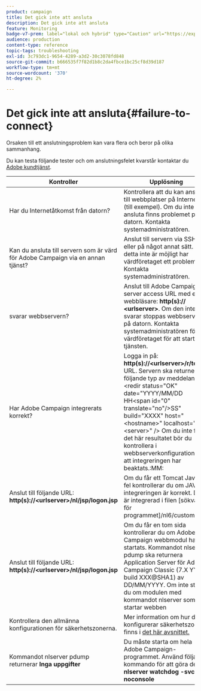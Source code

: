 ```yaml
---
product: campaign
title: Det gick inte att ansluta
description: Det gick inte att ansluta
feature: Monitoring
badge-v7-prem: label="lokal och hybrid" type="Caution" url="https://experienceleague.adobe.com/docs/campaign-classic/using/installing-campaign-classic/architecture-and-hosting-models/hosting-models-lp/hosting-models.html?lang=sv" tooltip="Gäller endast lokala och hybrida driftsättningar"
audience: production
content-type: reference
topic-tags: troubleshooting
exl-id: 3c793dc1-9654-4289-a3d2-30c3078fd848
source-git-commit: b666535f7f82d1b8c2da4fbce1bc25cf8d39d187
workflow-type: tm+mt
source-wordcount: '370'
ht-degree: 2%

---
```


# Det gick inte att ansluta{#failure-to-connect}



Orsaken till ett anslutningsproblem kan vara flera och beror på olika sammanhang.

Du kan testa följande tester och om anslutningsfelet kvarstår kontaktar du [Adobe kundtjänst](https://helpx.adobe.com/se/enterprise/admin-guide.html/enterprise/using/support-for-experience-cloud.ug.html).



<table> 
<thead> 
<tr> 
<th>Kontroller<br /> </th> 
<th>Upplösning<br /> </th> 
</tr> 
</thead> 
<tbody> 
<tr> 
<td>Har du Internetåtkomst från datorn?</td> 
<td>Kontrollera att du kan ansluta till webbplatser på Internet (till exempel). Om du inte kan ansluta finns problemet på datorn. Kontakta systemadministratören.</td>
</tr>
<tr> 
<td>Kan du ansluta till servern som är värd för Adobe Campaign via en annan tjänst?</td> 
<td>Anslut till servern via SSH eller på något annat sätt. Om detta inte är möjligt har värdföretaget ett problem. Kontakta systemadministratören.</td>
</tr>
<tr> 
<td>svarar webbservern?</td> 
<td>Anslut till Adobe Campaign server access URL med en webbläsare: <b>http(s):// &lt;urlserver&gt;</b>. Om den inte svarar stoppas webbservern på datorn. Kontakta systemadministratören för värdföretaget för att starta om tjänsten.</td>
</tr>
<tr> 
<td>Har Adobe Campaign integrerats korrekt?</td> 
<td>Logga in på: <b>http(s)://&lt;urlserver&gt;/r/test</b> URL. Servern ska returnera följande typ av meddelande: &lt;redir status="OK" date="YYYY/MM/DD HH&lt;span id="0" translate="no"/&gt;SS" build="XXXX" host="&lt;hostname&gt;" localhost="&lt;server&gt;" /&gt;
Om du inte får det här resultatet bör du kontrollera i webbserverkonfigurationen att integreringen har beaktats.:MM:</td>
</tr>
<tr> 
<td>Anslut till följande URL: <b>http(s)://&lt;urlserver&gt;/nl/jsp/logon.jsp</b></td>
<td>Om du får ett Tomcat Java-fel kontrollerar du om JAVA-integreringen är korrekt. Den är integrerad i filen [sökväg för programmet]/nl6/customer.sh</td>
</tr>
<tr> 
<td>Anslut till följande URL: <b>http(s)://&lt;urlserver&gt;/nl/jsp/logon.jsp</b></td>
<td>Om du får en tom sida kontrollerar du om Adobe Campaign webbmodul har startats. Kommandot nlserver pdump ska returnera Application Server för Adobe Campaign Classic (7.X YY.R build XXX@SHA1) av DD/MM/YYYY. Om inte startar du om modulen med kommandot nlserver som startar webben</td>
</tr>
<tr>
<td>Kontrollera den allmänna konfigurationen för säkerhetszonerna.</td>
<td>Mer information om hur du konfigurerar säkerhetszoner finns i <a href="https://experienceleague.adobe.com/docs/campaign-classic/using/installing-campaign-classic/additional-configurations/configuring-campaign-server.html#configuring-campaign-server"/>det här avsnittet.</a></td>
</tr>
<tr>
<td>Kommandot nlserver pdump returnerar <b>Inga uppgifter</b></td>
<td>Du måste starta om hela Adobe Campaign-programmet. Använd följande kommando för att göra detta: <b>nlserver watchdog -svc -noconsole</b></td>
</tr>
</tbody> 
</table>

